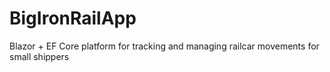 # BigIronRailApp
Blazor + EF Core platform for tracking and managing railcar movements for small shippers
